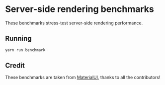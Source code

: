 # Server-side rendering benchmarks

These benchmarks stress-test server-side rendering performance.

## Running

```sh
yarn run benchmark
```

## Credit

These benchmarks are taken from [MaterialUI](https://github.com/mui-org/material-ui), thanks to all the contributors!